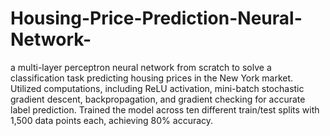 # Housing-Price-Prediction-Neural-Network-
a multi-layer perceptron neural network from scratch to solve a classification task predicting housing prices in the New York market.
Utilized computations, including ReLU activation, mini-batch stochastic gradient descent, backpropagation, and gradient checking for accurate label prediction.
Trained the model across ten different train/test splits with 1,500 data points each, achieving 80% accuracy.
